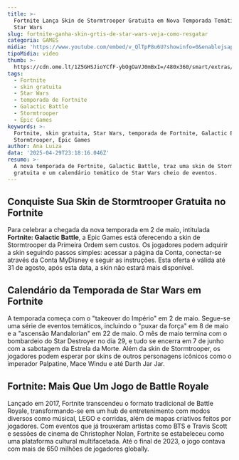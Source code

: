 ```yaml
---
title: >-
  Fortnite Lança Skin de Stormtrooper Gratuita em Nova Temporada Temática de
  Star Wars
slug: fortnite-ganha-skin-grtis-de-star-wars-veja-como-resgatar
categoria: GAMES
midia: 'https://www.youtube.com/embed/v_QlTpP8u6U?showinfo=0&enablejsapi=1'
tipoMidia: video
thumb: >-
  https://cdn.ome.lt/1Z5GHSJioYCfF-ybOgOaVJ0mBxI=/480x360/smart/extras/conteudos/Design_sem_nome_-_2025-04-29T193615.163.png
tags:
  - Fortnite
  - skin gratuita
  - Star Wars
  - temporada de Fortnite
  - Galactic Battle
  - Stormtrooper
  - Epic Games
keywords: >-
  Fortnite, skin gratuita, Star Wars, temporada de Fortnite, Galactic Battle,
  Stormtrooper, Epic Games
author: Ana Luiza
data: '2025-04-29T23:18:16.046Z'
resumo: >-
  A nova temporada de Fortnite, Galactic Battle, traz uma skin de Stormtrooper
  gratuita e um calendário temático de Star Wars cheio de eventos.
---
```


## Conquiste Sua Skin de Stormtrooper Gratuita no Fortnite

Para celebrar a chegada da nova temporada em 2 de maio, intitulada **Fortnite: Galactic Battle**, a Epic Games está oferecendo a skin de Stormtrooper da Primeira Ordem sem custos. Os jogadores podem adquirir a skin seguindo passos simples: acessar a página da Conta, conectar-se através da Conta MyDisney e seguir as instruções. Esta oferta é válida até 31 de agosto, após esta data, a skin não estará mais disponível.

## Calendário da Temporada de Star Wars em Fortnite

A temporada começa com o "takeover do Império" em 2 de maio. Segue-se uma série de eventos temáticos, incluindo o "puxar da força" em 8 de maio e a "ascensão Mandalorian" em 22 de maio. O mês de maio termina com o bombardeio do Star Destroyer no dia 29, e tudo se encerra em 7 de junho com a sabotagem da Estrela da Morte. Além da skin de Stormtrooper, os jogadores podem esperar por skins de outros personagens icônicos como o imperador Palpatine, Mace Windu e até Darth Jar Jar.

## Fortnite: Mais Que Um Jogo de Battle Royale

Lançado em 2017, Fortnite transcendeu o formato tradicional de Battle Royale, transformando-se em um hub de entretenimento com modos diversos como músical, LEGO e corridas, além de mapas criativos feitos por jogadores. Com eventos que já trouxeram artistas como BTS e Travis Scott e sessões de cinema de Christopher Nolan, Fortnite se estabeleceu como uma plataforma cultural multifacetada. Até o final de 2023, o jogo contava com mais de 650 milhões de jogadores globally.

